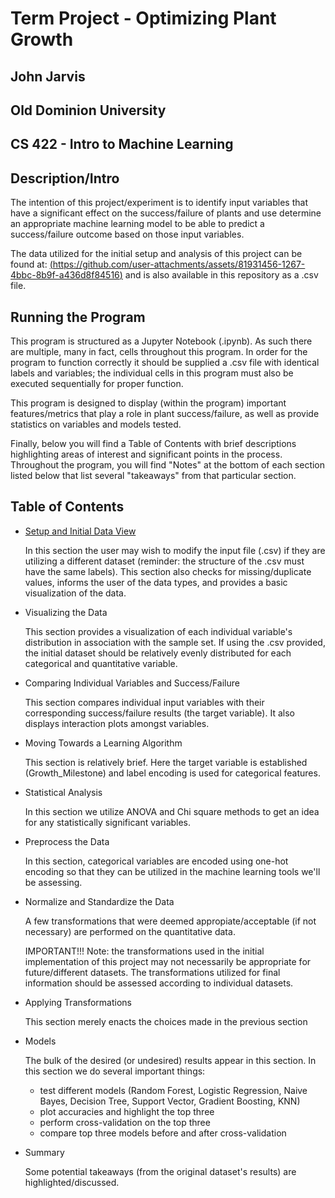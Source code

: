 # Term Project - Optimizing Plant Growth
## John Jarvis
## Old Dominion University
## CS 422 - Intro to Machine Learning
## 
## 


## Description/Intro
The intention of this project/experiment is to identify input variables that have a significant effect on the success/failure of plants and use determine an appropriate machine learning model to be able to predict a success/failure outcome based on those input variables. 

The data utilized for the initial setup and analysis of this project can be found at: [(https://github.com/user-attachments/assets/81931456-1267-4bbc-8b9f-a436d8f84516)](https://www.kaggle.com/datasets/gorororororo23/plant-growth-data-classification/code
) and is also available in this repository as a .csv file.


## Running the Program

This program is structured as a Jupyter Notebook (.ipynb). As such there are multiple, many in fact, cells throughout this program. In order for the program to function correctly it should be supplied a .csv file with identical labels and variables; the individual cells in this program must also be executed sequentially for proper function.

This program is designed to display (within the program) important features/metrics that play a role in plant success/failure, as well as provide statistics on variables and models tested.

Finally, below you will find a Table of Contents with brief descriptions highlighting areas of interest and significant points in the process. Throughout the program, you will find "Notes" at the bottom of each section listed below that list several "takeaways" from that particular section.


## Table of Contents

* <ins> Setup and Initial Data View <ins>

  In this section the user may wish to modify the input file (.csv) if they are utilizing a different dataset (reminder: the structure of the .csv must   have the same labels).
  This section also checks for missing/duplicate values, informs the user of the data types, and provides a basic visualization of the data.


* Visualizing the Data

  This section provides a visualization of each individual variable's distribution in association with the sample set. If using the .csv provided, the initial dataset should be relatively evenly distributed for each categorical and quantitative variable.


* Comparing Individual Variables and Success/Failure

  This section compares individual input variables with their corresponding success/failure results (the target variable). It also displays interaction plots amongst variables.

* Moving Towards a Learning Algorithm

  This section is relatively brief. Here the target variable is established (Growth_Milestone) and label encoding is used for categorical features.

* Statistical Analysis

  In this section we utilize ANOVA and Chi square methods to get an idea for any statistically significant variables.

* Preprocess the Data

  In this section, categorical variables are encoded using one-hot encoding so that they can be utilized in the machine learning tools we'll be assessing.

* Normalize and Standardize the Data

  A few transformations that were deemed appropiate/acceptable (if not necessary) are performed on the quantitative data.
    
  IMPORTANT!!! 
  Note: the transformations used in the initial implementation of this project may not necessarily be appropriate for future/different datasets. The transformations utilized for final information should be assessed according to individual datasets.

* Applying Transformations

  This section merely enacts the choices made in the previous section

* Models

  The bulk of the desired (or undesired) results appear in this section.
  In this section we do several important things:
  * test different models (Random Forest, Logistic Regression, Naive Bayes, Decision Tree, Support Vector, Gradient Boosting, KNN)
  * plot accuracies and highlight the top three
  * perform cross-validation on the top three
  * compare top three models before and after cross-validation

* Summary
  
  Some potential takeaways (from the original dataset's results) are highlighted/discussed. 

